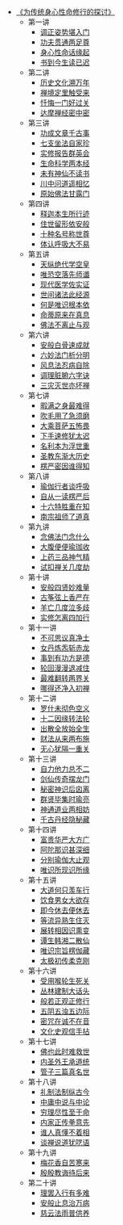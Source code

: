 - [《为传统身心性命修行的探讨》](打坐禅定/《为传统身心性命修行的探讨》/《为传统身心性命修行的探讨》.md)
  - 第一讲
    - [调正姿势堪入门](打坐禅定/《为传统身心性命修行的探讨》/调正姿势堪入门.md)
    - [功夫贯通两足尊](打坐禅定/《为传统身心性命修行的探讨》/功夫贯通两足尊.md)
    - [身心性命话缘起](打坐禅定/《为传统身心性命修行的探讨》/身心性命话缘起.md)
    - [书到今生读已迟](打坐禅定/《为传统身心性命修行的探讨》/书到今生读已迟）.md)
  - 第二讲
    - [历史文化溯万年](打坐禅定/《为传统身心性命修行的探讨》/历史文化溯万年.md)
    - [禅境定里触受来](打坐禅定/《为传统身心性命修行的探讨》/禅境定里触受来.md)
    - [忏悔一门好过关](打坐禅定/《为传统身心性命修行的探讨》/忏悔一门好过关.md)
    - [达摩禅经密中密](打坐禅定/《为传统身心性命修行的探讨》/达摩禅经密中密.md)
  - 第三讲
    - [功成文章千古事](打坐禅定/《为传统身心性命修行的探讨》/功成文章千古事.md)
    - [七支坐法自家珍](打坐禅定/《为传统身心性命修行的探讨》/七支坐法自家珍.md)
    - [实修报告群英会](打坐禅定/《为传统身心性命修行的探讨》/实修报告群英会.md)
    - [生命科学两本经](打坐禅定/《为传统身心性命修行的探讨》/生命科学两本经.md)
    - [未有神仙不读书](打坐禅定/《为传统身心性命修行的探讨》/未有神仙不读书.md)
    - [川中问道遥相忆](打坐禅定/《为传统身心性命修行的探讨》/川中问道遥相忆.md)
    - [原始佛法甘露门](打坐禅定/《为传统身心性命修行的探讨》/原始佛法甘露门.md)
  - 第四讲
    - [释迦本生所行迹](打坐禅定/《为传统身心性命修行的探讨》/释迦本生所行迹.md)
    - [住世留形依安般](打坐禅定/《为传统身心性命修行的探讨》/住世留形依安般.md)
    - [十种名号称世尊](打坐禅定/《为传统身心性命修行的探讨》/十种名号称世尊.md)
    - [体认呼吸大不易](打坐禅定/《为传统身心性命修行的探讨》/体认呼吸大不易.md)
  - 第五讲
    - [天纵绝代学空皇](打坐禅定/《为传统身心性命修行的探讨》/天纵绝代学空皇.md)
    - [唯恐空落先师谶](打坐禅定/《为传统身心性命修行的探讨》/唯恐空落先师谶.md)
    - [现代医学佐实证](打坐禅定/《为传统身心性命修行的探讨》/现代医学佐实证.md)
    - [世间诸法此经源](打坐禅定/《为传统身心性命修行的探讨》/世间诸法此经源.md)
    - [何是唯识根本依](打坐禅定/《为传统身心性命修行的探讨》/何是唯识根本依.md)
    - [命蒂原来在真息](打坐禅定/《为传统身心性命修行的探讨》/命蒂原来在真息.md)
    - [佛法不离止与观](打坐禅定/《为传统身心性命修行的探讨》/佛法不离止与观.md)
  - 第六讲
    - [安般白骨速成就](打坐禅定/《为传统身心性命修行的探讨》/安般白骨速成就.md)
    - [六妙法门析分明](打坐禅定/《为传统身心性命修行的探讨》/六妙法门析分明.md)
    - [风息法忍病自除](打坐禅定/《为传统身心性命修行的探讨》/风息法忍病自除.md)
    - [调理脏腑六字诀](打坐禅定/《为传统身心性命修行的探讨》/调理脏腑六字诀.md)
    - [三灾灭世亦坏禅](打坐禅定/《为传统身心性命修行的探讨》/三灾灭世亦坏禅.md)
  - 第七讲
    - [暇满之身最难得](打坐禅定/《为传统身心性命修行的探讨》/暇满之身最难得.md)
    - [吹毛用了急须磨](打坐禅定/《为传统身心性命修行的探讨》/吹毛用了急须磨.md)
    - [大乘菩萨五怖畏](打坐禅定/《为传统身心性命修行的探讨》/大乘菩萨五怖畏.md)
    - [下手速修犹太迟](打坐禅定/《为传统身心性命修行的探讨》/下手速修犹太迟.md)
    - [名利本为浮世重](打坐禅定/《为传统身心性命修行的探讨》/名利本为浮世重.md)
    - [圣教东渐大历史](打坐禅定/《为传统身心性命修行的探讨》/圣教东渐大历史.md)
    - [楞严密因谁得知](打坐禅定/《为传统身心性命修行的探讨》/楞严密因谁得知.md)
  - 第八讲
    - [瑜伽行者谈呼吸](打坐禅定/《为传统身心性命修行的探讨》/瑜伽行者谈呼吸.md)
    - [自从一读楞严后](打坐禅定/《为传统身心性命修行的探讨》/自从一读楞严后.md)
    - [十六特胜重在知](打坐禅定/《为传统身心性命修行的探讨》/十六特胜重在知.md)
    - [南宗祖师了道真](打坐禅定/《为传统身心性命修行的探讨》/南宗祖师了道真.md)
  - 第九讲
    - [念佛法门念什么](打坐禅定/《为传统身心性命修行的探讨》/念佛法门念什么.md)
    - [大腹便便瑜珈收](打坐禅定/《为传统身心性命修行的探讨》/大腹便便瑜珈收.md)
    - [上药三品神气精](打坐禅定/《为传统身心性命修行的探讨》/上药三品神气精.md)
    - [试扣禅关几度劫](打坐禅定/《为传统身心性命修行的探讨》/试扣禅关几度劫.md)
  - 第十讲
    - [安般四贤妙难量](打坐禅定/《为传统身心性命修行的探讨》/安般四贤妙难量.md)
    - [古筝弦上香严在](打坐禅定/《为传统身心性命修行的探讨》/古筝弦上香严在.md)
    - [羊亡几度泣多歧](打坐禅定/《为传统身心性命修行的探讨》/羊亡几度泣多歧.md)
    - [实修怎离四加行](打坐禅定/《为传统身心性命修行的探讨》/实修怎离四加行.md)
  - 第十一讲
    - [不可思议真净土](打坐禅定/《为传统身心性命修行的探讨》/不可思议真净土.md)
    - [女丹炼炁斩赤龙](打坐禅定/《为传统身心性命修行的探讨》/女丹炼炁斩赤龙.md)
    - [事到有功方是德](打坐禅定/《为传统身心性命修行的探讨》/事到有功方是德.md)
    - [轮回漫漫退减住](打坐禅定/《为传统身心性命修行的探讨》/轮回漫漫退减住.md)
    - [最难翻转两界关](打坐禅定/《为传统身心性命修行的探讨》/最难翻转两界关.md)
    - [哪得还净入初禅](打坐禅定/《为传统身心性命修行的探讨》/哪得还净入初禅.md)
  - 第十二讲
    - [罗什未彻色空义](打坐禅定/《为传统身心性命修行的探讨》/罗什未彻色空义.md)
    - [十二因缘转法轮](打坐禅定/《为传统身心性命修行的探讨》/十二因缘转法轮.md)
    - [出散全放始全生](打坐禅定/《为传统身心性命修行的探讨》/出散全放始全生.md)
    - [财法从来两布施](打坐禅定/《为传统身心性命修行的探讨》/财法从来两布施.md)
    - [无心犹隔一重关](打坐禅定/《为传统身心性命修行的探讨》/无心犹隔一重关.md)
  - 第十三讲
    - [自力他力总不二](打坐禅定/《为传统身心性命修行的探讨》/自力他力总不二.md)
    - [剑仙传奇摆龙门](打坐禅定/《为传统身心性命修行的探讨》/剑仙传奇摆龙门.md)
    - [秘密神识后囟离](打坐禅定/《为传统身心性命修行的探讨》/秘密神识后囟离.md)
    - [群贤毕集时瑜亮](打坐禅定/《为传统身心性命修行的探讨》/群贤毕集时瑜亮.md)
    - [神通道业两相妨](打坐禅定/《为传统身心性命修行的探讨》/神通道业两相妨.md)
    - [千古丹经隐秘藏](打坐禅定/《为传统身心性命修行的探讨》/千古丹经隐秘藏.md)
  - 第十四讲
    - [富贵华严大方广](打坐禅定/《为传统身心性命修行的探讨》/富贵华严大方广.md)
    - [阿陀那识甚深细](打坐禅定/《为传统身心性命修行的探讨》/阿陀那识甚深细.md)
    - [分别瑜伽大止观](打坐禅定/《为传统身心性命修行的探讨》/分别瑜伽大止观.md)
    - [唯识所现识所缘](打坐禅定/《为传统身心性命修行的探讨》/唯识所现识所缘.md)
  - 第十五讲
    - [大道何只羡车行](打坐禅定/《为传统身心性命修行的探讨》/大道何只羡车行.md)
    - [饮食男女大欲存](打坐禅定/《为传统身心性命修行的探讨》/饮食男女大欲存.md)
    - [即今休去便休去](打坐禅定/《为传统身心性命修行的探讨》/即今休去便休去.md)
    - [等流异熟生住灭](打坐禅定/《为传统身心性命修行的探讨》/等流异熟生住灭.md)
    - [展转相因识熏变](打坐禅定/《为传统身心性命修行的探讨》/展转相因识熏变.md)
    - [谭生韩湘二散仙](打坐禅定/《为传统身心性命修行的探讨》/谭生韩湘二散仙.md)
    - [唯识宗旨楞伽藏](打坐禅定/《为传统身心性命修行的探讨》/唯识宗旨楞伽藏.md)
    - [太极初传柔克刚](打坐禅定/《为传统身心性命修行的探讨》/太极初传柔克刚.md)
  - 第十六讲
    - [受用喉轮生死关](打坐禅定/《为传统身心性命修行的探讨》/受用喉轮生死关.md)
    - [丛林建制大话头](打坐禅定/《为传统身心性命修行的探讨》/丛林建制大话头.md)
    - [般若正观正修行](打坐禅定/《为传统身心性命修行的探讨》/般若正观正修行.md)
    - [五阴五浊五边际](打坐禅定/《为传统身心性命修行的探讨》/五阴五浊五边际.md)
    - [密咒在诚不在音](打坐禅定/《为传统身心性命修行的探讨》/密咒在诚不在音.md)
    - [文化史观信手拈](打坐禅定/《为传统身心性命修行的探讨》/文化史观信手拈.md)
  - 第十七讲
    - [佛也此时难救世](打坐禅定/《为传统身心性命修行的探讨》/佛也此时难救世.md)
    - [内圣外王承道统](打坐禅定/《为传统身心性命修行的探讨》/内圣外王承道统.md)
    - [管子三篇真名世](打坐禅定/《为传统身心性命修行的探讨》/管子三篇真名世.md)
  - 第十八讲
    - [礼制法制纵古今](打坐禅定/《为传统身心性命修行的探讨》/礼制法制纵古今.md)
    - [中庸中说与中论](打坐禅定/《为传统身心性命修行的探讨》/中庸中说与中论.md)
    - [穷理尽性至于命](打坐禅定/《为传统身心性命修行的探讨》/穷理尽性至于命.md)
    - [内家正传拳意先](打坐禅定/《为传统身心性命修行的探讨》/内家正传拳意先.md)
    - [谁人真懂不着相](打坐禅定/《为传统身心性命修行的探讨》/谁人真懂不着相.md)
    - [谈禅说道犹呓语](打坐禅定/《为传统身心性命修行的探讨》/谈禅说道犹呓语.md)
  - 第十九讲
    - [梅花香自苦寒来](打坐禅定/《为传统身心性命修行的探讨》/梅花香自苦寒来.md)
    - [殷殷教诲待后来](打坐禅定/《为传统身心性命修行的探讨》/殷殷教诲待后来.md)
  - 第二十讲
    - [理罢入行有多难](打坐禅定/《为传统身心性命修行的探讨》/理罢入行有多难.md)
    - [安般止息治万病](打坐禅定/《为传统身心性命修行的探讨》/安般止息治万病.md)
    - [慈云法雨普供养](打坐禅定/《为传统身心性命修行的探讨》/慈云法雨普供养.md)